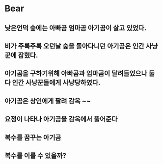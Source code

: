 # Bear
## 낮은언덕 숲에는 아빠곰 엄마곰 아기곰이 살고 있었다. 
## 비가 주룩주룩 오던날 숲을 돌아다니던 아기곰은 인간 사냥꾼에 잡혔다.
## 아기곰을 구하기위해 아빠곰과 엄마곰이 달려들었으나 둘다 인간 사냥꾼들에게 사냥당하였다.
## 아기곰은 상인에게 팔려 감옥 ~~

## 요정이 나타나 아기곰을 감옥에서 풀어준다
## 복수를 꿈꾸는 아기곰 
## 복수를 이를 수 있을까?
